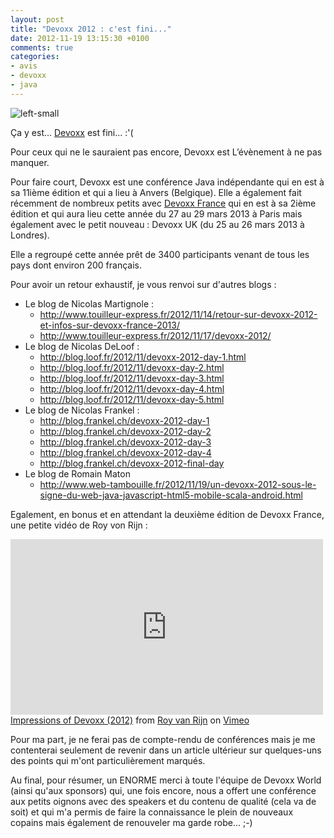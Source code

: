```yaml
---
layout: post
title: "Devoxx 2012 : c'est fini..."
date: 2012-11-19 13:15:30 +0100
comments: true
categories: 
- avis
- devoxx
- java
---
```

![left-small](http://1.bp.blogspot.com/-TdkQLPVtGoU/UKkTTw9Zn7I/AAAAAAAAAwM/kdDLDr0zwDw/s1600/devoxxLogo.png)

Ça y est... [Devoxx](http://devoxx.com/) est fini... :'(

Pour ceux qui ne le sauraient pas encore, Devoxx est L’évènement à ne pas manquer.

Pour faire court, Devoxx est une conférence Java indépendante qui en est à sa 11ième édition et qui a lieu à Anvers (Belgique). Elle a également fait récemment de nombreux petits avec [Devoxx France](http://devoxx.fr/) qui en est à sa 2ième édition et qui aura lieu cette année du 27 au 29 mars 2013 à Paris mais également avec le petit nouveau : Devoxx UK (du 25 au 26 mars 2013 à Londres).

Elle a regroupé cette année prêt de 3400 participants venant de tous les pays dont environ 200 français.

<!-- more -->

Pour avoir un retour exhaustif, je vous renvoi sur d'autres blogs :

* Le blog de Nicolas Martignole :
	* http://www.touilleur-express.fr/2012/11/14/retour-sur-devoxx-2012-et-infos-sur-devoxx-france-2013/
	* http://www.touilleur-express.fr/2012/11/17/devoxx-2012/
* Le blog de Nicolas DeLoof :
	* http://blog.loof.fr/2012/11/devoxx-2012-day-1.html
	* http://blog.loof.fr/2012/11/devoxx-day-2.html
	* http://blog.loof.fr/2012/11/devoxx-day-3.html
	* http://blog.loof.fr/2012/11/devoxx-day-4.html
	* http://blog.loof.fr/2012/11/devoxx-day-5.html
* Le blog de Nicolas Frankel :
	* http://blog.frankel.ch/devoxx-2012-day-1
	* http://blog.frankel.ch/devoxx-2012-day-2
	* http://blog.frankel.ch/devoxx-2012-day-3
	* http://blog.frankel.ch/devoxx-2012-day-4
	* http://blog.frankel.ch/devoxx-2012-final-day
* Le blog de Romain Maton
	* http://www.web-tambouille.fr/2012/11/19/un-devoxx-2012-sous-le-signe-du-web-java-javascript-html5-mobile-scala-android.html

Egalement, en bonus et en attendant la deuxième édition de Devoxx France, une petite vidéo de Roy von Rijn :

<iframe allowfullscreen="allowfullscreen" frameborder="0" height="281" mozallowfullscreen="mozallowfullscreen" src="http://player.vimeo.com/video/53695846?badge=0" webkitallowfullscreen="webkitallowfullscreen" width="500"></iframe><a href="http://vimeo.com/53695846">Impressions of Devoxx (2012)</a> from <a href="http://vimeo.com/royvanrijn">Roy van Rijn</a> on <a href="http://vimeo.com/">Vimeo</a>

Pour ma part, je ne ferai pas de compte-rendu de conférences mais je me contenterai seulement de revenir dans un article ultérieur sur quelques-uns des points qui m'ont particulièrement marqués.

Au final, pour résumer, un ENORME merci à toute l'équipe de Devoxx World (ainsi qu'aux sponsors) qui, une fois encore, nous a offert une conférence aux petits oignons avec des speakers et du contenu de qualité (cela va de soit) et qui m'a permis de faire la connaissance le plein de nouveaux copains mais également de renouveler ma garde robe... ;-)